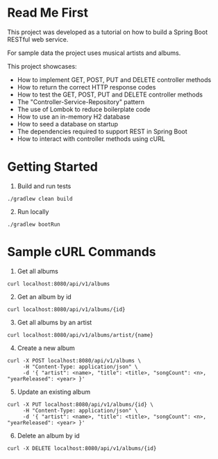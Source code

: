 # Read Me First

This project was developed as a tutorial on how to build a Spring Boot RESTful web service.

For sample data the project uses musical artists and albums.

This project showcases:
* How to implement GET, POST, PUT and DELETE controller methods
* How to return the correct HTTP response codes
* How to test the GET, POST, PUT and DELETE controller methods
* The "Controller-Service-Repository" pattern
* The use of Lombok to reduce boilerplate code
* How to use an in-memory H2 database
* How to seed a database on startup
* The dependencies required to support REST in Spring Boot
* How to interact with controller methods using cURL

# Getting Started

1. Build and run tests
```shell
./gradlew clean build
```
2. Run locally
```shell
./gradlew bootRun
```

# Sample cURL Commands

1. Get all albums
```shell
curl localhost:8080/api/v1/albums
```

2. Get an album by id
```shell
curl localhost:8080/api/v1/albums/{id}
```

3. Get all albums by an artist
```shell
curl localhost:8080/api/v1/albums/artist/{name}
```

4. Create a new album
```shell
curl -X POST localhost:8080/api/v1/albums \
     -H "Content-Type: application/json" \
     -d '{ "artist": <name>, "title": <title>, "songCount": <n>, "yearReleased": <year> }'
```

5. Update an existing album
```shell
curl -X PUT localhost:8080/api/v1/albums/{id} \
     -H "Content-Type: application/json" \
     -d '{ "artist": <name>, "title": <title>, "songCount": <n>, "yearReleased": <year> }'
```

6. Delete an album by id
```shell
curl -X DELETE localhost:8080/api/v1/albums/{id}
```